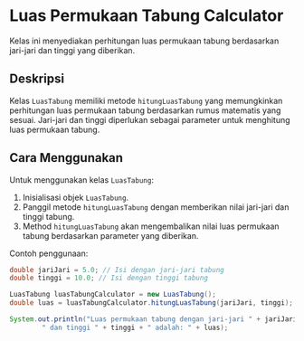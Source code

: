 # Luas Permukaan Tabung Calculator

Kelas ini menyediakan perhitungan luas permukaan tabung berdasarkan jari-jari dan tinggi yang diberikan.

## Deskripsi

Kelas `LuasTabung` memiliki metode `hitungLuasTabung` yang memungkinkan perhitungan luas permukaan tabung berdasarkan rumus matematis yang sesuai. Jari-jari dan tinggi diperlukan sebagai parameter untuk menghitung luas permukaan tabung.

## Cara Menggunakan

Untuk menggunakan kelas `LuasTabung`:

1. Inisialisasi objek `LuasTabung`.
2. Panggil metode `hitungLuasTabung` dengan memberikan nilai jari-jari dan tinggi tabung.
3. Method `hitungLuasTabung` akan mengembalikan nilai luas permukaan tabung berdasarkan parameter yang diberikan.

Contoh penggunaan:

```java
double jariJari = 5.0; // Isi dengan jari-jari tabung
double tinggi = 10.0; // Isi dengan tinggi tabung

LuasTabung luasTabungCalculator = new LuasTabung();
double luas = luasTabungCalculator.hitungLuasTabung(jariJari, tinggi);

System.out.println("Luas permukaan tabung dengan jari-jari " + jariJari +
        " dan tinggi " + tinggi + " adalah: " + luas);
